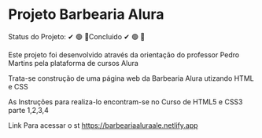 # Projeto Barbearia Alura

Status do Projeto: ✔ 🟢 📗Concluido ✔ 🟢 📗

Este projeto foi desenvolvido através da orientação do professor Pedro Martins pela plataforma de cursos Alura

Trata-se construção de uma página web da Barbearia Alura utizando HTML e CSS

As Instruções para realiza-lo encontram-se no Curso de HTML5 e CSS3 parte 1,2,3,4

Link Para acessar o st https://barbeariaaluraale.netlify.app
